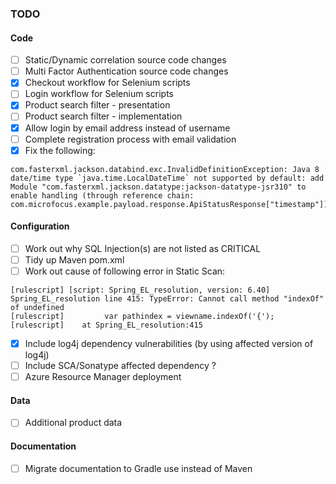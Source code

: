 ### TODO

#### Code

- [ ] Static/Dynamic correlation source code changes
- [ ] Multi Factor Authentication source code changes
- [X] Checkout workflow for Selenium scripts 
- [ ] Login workflow for Selenium scripts
- [X] Product search filter - presentation
- [ ] Product search filter - implementation
- [X] Allow login by email address instead of username
- [ ] Complete registration process with email validation  
- [X] Fix the following:
```aidl
com.fasterxml.jackson.databind.exc.InvalidDefinitionException: Java 8 date/time type `java.time.LocalDateTime` not supported by default: add Module "com.fasterxml.jackson.datatype:jackson-datatype-jsr310" to enable handling (through reference chain: com.microfocus.example.payload.response.ApiStatusResponse["timestamp"])
```
  
#### Configuration

- [ ] Work out why SQL Injection(s) are not listed as CRITICAL
- [ ] Tidy up Maven pom.xml
- [ ] Work out cause of following error in Static Scan:
```aidl
[rulescript] [script: Spring_EL_resolution, version: 6.40] Spring_EL_resolution line 415: TypeError: Cannot call method "indexOf" of undefined
[rulescript]         var pathindex = viewname.indexOf('{');
[rulescript]    at Spring_EL_resolution:415
```
- [X] Include log4j dependency vulnerabilities (by using affected version of log4j)
- [ ] Include SCA/Sonatype affected dependency ? 
- [ ] Azure Resource Manager deployment

#### Data

- [ ] Additional product data

#### Documentation

- [ ] Migrate documentation to Gradle use instead of Maven